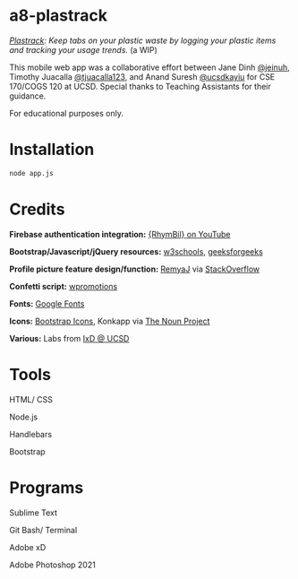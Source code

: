 # a8-plastrack

<i>[Plastrack](https://a8-plastrack.herokuapp.com/): Keep tabs on your plastic waste by logging your plastic items and tracking your usage trends.</i> 
(a WIP)

This mobile web app was a collaborative effort between Jane Dinh [@jeinuh](https://github.com/jeinuh/), Timothy Juacalla [@tjuacalla123](https://github.com/tjuacalla123/), and Anand Suresh [@ucsdkayiu](https://github.com/ucsdkayiu) for CSE 170/COGS 120 at UCSD.
Special thanks to Teaching Assistants for their guidance.

For educational purposes only.

# Installation
```bash
node app.js
```

# Credits
<b>Firebase authentication integration:</b> [{RhymBil} on YouTube](https://www.youtube.com/channel/UCRaDSOzkcWlHvjxD8sT_CWQ)

<b>Bootstrap/Javascript/jQuery resources:</b> [w3schools](https://www.w3schools.com/), [geeksforgeeks](https://www.geeksforgeeks.org/)

<b>Profile picture feature design/function:</b> [RemyaJ](https://stackoverflow.com/users/7428625/remyaj) via [StackOverflow](https://stackoverflow.com/questions/43827833/how-to-store-profile-image-in-local-storage-using-jquery)

<b>Confetti script:</b> [wpromotions](https://www.wpromotions.eu/en/how-to-add-falling-confetti-to-your-web-e-shop/)

<b>Fonts:</b> [Google Fonts](https://fonts.google.com/)

<b>Icons:</b> [Bootstrap Icons](https://icons.getbootstrap.com/), Konkapp via [The Noun Project](https://thenounproject.com/konkapp/)

<b>Various:</b> Labs from [IxD @ UCSD](https://ixd.ucsd.edu/)

# Tools 
HTML/ CSS

Node.js

Handlebars

Bootstrap


# Programs
Sublime Text

Git Bash/ Terminal

Adobe xD

Adobe Photoshop 2021
